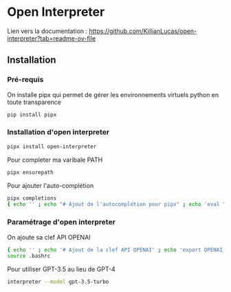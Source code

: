 # Open Interpreter

Lien vers la documentation : <https://github.com/KillianLucas/open-interpreter?tab=readme-ov-file>

## Installation

### Pré-requis

On installe pipx qui permet de gérer les environnements virtuels python en toute transparence

```bash
pip install pipx
```

### Installation d'open interpreter

```bash
pipx install open-interpreter
```

Pour completer ma varibale PATH

```bash
pipx ensurepath
```

Pour ajouter l'auto-complétion

```bash
pipx completions
{ echo '' ; echo "# Ajout de l'autocomplétion pour pipx" ; echo 'eval "$(register-python-argcomplete pipx)"' ; } | tee -a ~/.bashrc
```

### Paramétrage d'open interpreter

On ajoute sa clef API OPENAI

```bash
{ echo '' ; echo '# Ajout de la clef API OPENAI' ; echo 'export OPENAI_API_KEY=your_api_key' ; } | tee -a ~/.bashrc
source .bashrc
```

Pour utiliser GPT-3.5 au lieu de GPT-4

```bash
interpreter --model gpt-3.5-turbo
```
